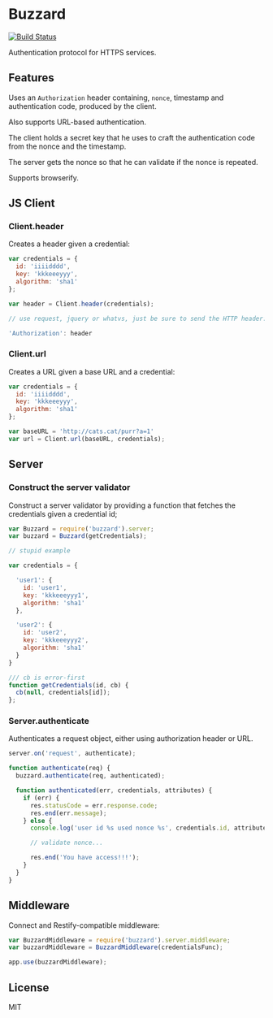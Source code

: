# Buzzard

[![Build Status](https://travis-ci.org/pgte/node-buzzard.png?branch=master)](https://travis-ci.org/pgte/node-buzzard)

Authentication protocol for HTTPS services.

## Features

Uses an `Authorization` header containing, `nonce`, timestamp and authentication code, produced by the client.

Also supports URL-based authentication.

The client holds a secret key that he uses to craft the authentication code from the nonce and the timestamp.

The server gets the nonce so that he can validate if the nonce is repeated.

Supports browserify.


## JS Client

### Client.header

Creates a header given a credential:

```javascript
var credentials = {
  id: 'iiiidddd',
  key: 'kkkeeeyyy',
  algorithm: 'sha1'
};

var header = Client.header(credentials);

// use request, jquery or whatvs, just be sure to send the HTTP header:

'Authorization': header
```

### Client.url

Creates a URL given a base URL and a credential:

```javascript
var credentials = {
  id: 'iiiidddd',
  key: 'kkkeeeyyy',
  algorithm: 'sha1'
};

var baseURL = 'http://cats.cat/purr?a=1'
var url = Client.url(baseURL, credentials);
```

## Server

### Construct the server validator

Construct a server validator by providing a function that fetches the credentials given a credential id;

```javascript
var Buzzard = require('buzzard').server;
var buzzard = Buzzard(getCredentials);

// stupid example

var credentials = {

  'user1': {
    id: 'user1',
    key: 'kkkeeeyyy1',
    algorithm: 'sha1'
  },

  'user2': {
    id: 'user2',
    key: 'kkkeeeyyy2',
    algorithm: 'sha1'
  }
}

/// cb is error-first
function getCredentials(id, cb) {
  cb(null, credentials[id]);
};

```

### Server.authenticate

Authenticates a request object, either using authorization header or URL.

```javascript
server.on('request', authenticate);

function authenticate(req) {
  buzzard.authenticate(req, authenticated);

  function authenticated(err, credentials, attributes) {
    if (err) {
      res.statusCode = err.response.code;
      res.end(err.message);
    } else {
      console.log('user id %s used nonce %s', credentials.id, attributes.nonce);

      // validate nonce...

      res.end('You have access!!!');
    }
  }
}
```

## Middleware

Connect and Restify-compatible middleware:

```javascript
var BuzzardMiddleware = require('buzzard').server.middleware;
var buzzardMiddleware = BuzzardMiddleware(credentialsFunc);

app.use(buzzardMiddleware);
```

## License

MIT
